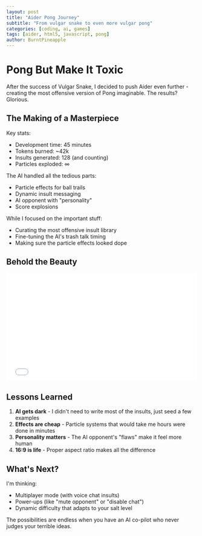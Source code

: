 ```yaml
---
layout: post
title: "Aider Pong Journey"
subtitle: "From vulgar snake to even more vulgar pong"
categories: [coding, ai, games]
tags: [aider, html5, javascript, pong] 
author: BurntPineapple
---
```


# Pong But Make It Toxic

After the success of Vulgar Snake, I decided to push Aider even further - creating the most offensive version of Pong imaginable. The results? Glorious.

## The Making of a Masterpiece

Key stats:
- Development time: 45 minutes
- Tokens burned: ~42k
- Insults generated: 128 (and counting)
- Particles exploded: ∞

The AI handled all the tedious parts:
- Particle effects for ball trails
- Dynamic insult messaging
- AI opponent with "personality"
- Score explosions

While I focused on the important stuff:
- Curating the most offensive insult library
- Fine-tuning the AI's trash talk timing
- Making sure the particle effects looked dope

## Behold the Beauty

<div class="responsive-game-container">
  <iframe src="/assets/games/aiderizedPong/pong.html" 
          style="position:absolute; top:0; left:0; width:100%; height:100%; border:none; overflow:hidden;"
          tabindex="0">
  </iframe>
</div>

<script>
document.querySelector('.responsive-game-container iframe').addEventListener('keydown', function(e) {
    if([37, 38, 39, 40].indexOf(e.keyCode) > -1) {
        e.preventDefault();
    }
});
</script>

<style>
.responsive-game-container {
  position: relative;
  width: 100%;
  padding-bottom: 56.25%; /* 16:9 aspect ratio */
  height: 0;
  overflow: hidden;
  margin-bottom: 2rem;
}
</style>

## Lessons Learned

1. **AI gets dark** - I didn't need to write most of the insults, just seed a few examples
2. **Effects are cheap** - Particle systems that would take me hours were done in minutes
3. **Personality matters** - The AI opponent's "flaws" make it feel more human
4. **16:9 is life** - Proper aspect ratio makes all the difference

## What's Next?

I'm thinking:
- Multiplayer mode (with voice chat insults)
- Power-ups (like "mute opponent" or "disable chat")
- Dynamic difficulty that adapts to your salt level

The possibilities are endless when you have an AI co-pilot who never judges your terrible ideas.
